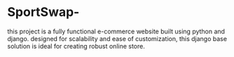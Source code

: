 # SportSwap-
this project is a fully functional e-commerce website built using python and django. designed for scalability and ease of customization, this django base solution is ideal for creating robust online store. 
